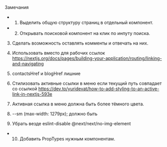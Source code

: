 Замечания

+ 1.  Выделить общую структуру страниц в отдельный компонент.

+ 2.  Открывать поисковой компонент на клик по инпуту поиска.

3.  Сделать возможность оставлять комменты и отвечать на них.

4.  Использовать <Link> вместо <a> для рабочих ссылок https://nextjs.org/docs/pages/building-your-application/routing/linking-and-navigating

5.  contactsHref и blogHref лишние

6.  Стилизовать активные ссылки в меню если текущий путь совпадает со ссылкой https://dev.to/yuridevat/how-to-add-styling-to-an-active-link-in-nextjs-593e

7.  Активная ссылка в меню должна быть более тёмного цвета.

8.  --sm (max-width: 1279px); должно быть

9.  Убрать везде eslint-disable @next/next/no-img-element

+ 10. Добавить PropTypes нужным компонентам.

